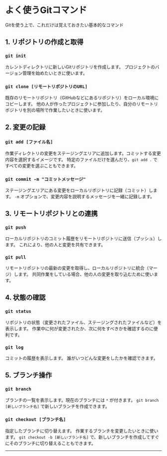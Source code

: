 # よく使うGitコマンド

Gitを使う上で、これだけは覚えておきたい基本的なコマンド

## 1. リポジトリの作成と取得

### `git init`
カレントディレクトリに新しいGitリポジトリを作成します。
プロジェクトのバージョン管理を始めたいときに使います。

### `git clone [リモートリポジトリのURL]`
既存のリモートリポジトリ（GitHubなどにあるリポジトリ）をローカル環境にコピーします。
他の人が作ったプロジェクトに参加したり、自分のリモートリポジトリを別の場所で作業したいときに使います。

## 2. 変更の記録

### `git add [ファイル名]`
作業ディレクトリの変更をステージングエリアに追加します。コミットする変更内容を選択するイメージです。
特定のファイルだけを選んだり、`git add .` ですべての変更を選ぶこともできます。

### `git commit -m "コミットメッセージ"`
ステージングエリアにある変更をローカルリポジトリに記録（コミット）します。
`-m` オプションで、変更内容を説明するメッセージを一緒に記録します。

## 3. リモートリポジトリとの連携

### `git push`
ローカルリポジトリのコミット履歴をリモートリポジトリに送信（プッシュ）します。
これにより、他の人と変更を共有できます。

### `git pull`
リモートリポジトリの最新の変更を取得し、ローカルリポジトリに統合（マージ）します。
共同作業をしている場合、他の人の変更を取り込むために使います。

## 4. 状態の確認

### `git status`
リポジトリの状態（変更されたファイル、ステージングされたファイルなど）を表示します。
作業中に何が変更されたか、次に何をすべきかを確認するのに便利です。

### `git log`
コミットの履歴を表示します。
誰がいつどんな変更をしたかを確認できます。

## 5. ブランチ操作

### `git branch`
ブランチの一覧を表示します。現在のブランチには `*` が付きます。
`git branch [新しいブランチ名]` で新しいブランチを作成できます。

### `git checkout [ブランチ名]`
指定したブランチに切り替えます。
作業するブランチを変更したいときに使います。
`git checkout -b [新しいブランチ名]` で、新しいブランチを作成してすぐにそのブランチに切り替えることもできます。

---